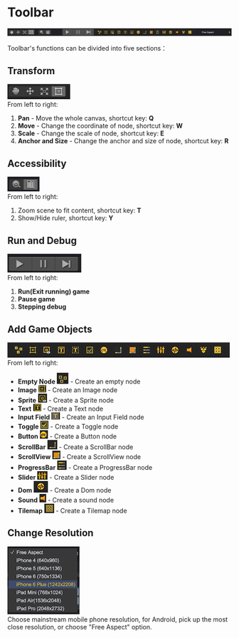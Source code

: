 # Toolbar
![](images/toolbar.png)  

Toolbar's functions can be divided into five sections：
## Transform
![](images/transform.png)   
From left to right:
1. __Pan__ - Move the whole canvas, shortcut key: __Q__
2. __Move__ - Change the coordinate of node, shortcut key: __W__
3. __Scale__ - Change the scale of node, shortcut key: __E__
4. __Anchor and Size__ - Change the anchor and size of node, shortcut key: __R__  

## Accessibility
![](images/grid.png)  
From left to right:
1. Zoom scene to fit content, shortcut key: __T__
2. Show/Hide ruler, shortcut key: __Y__

## Run and Debug
![](images/run.png)  
From left to right:
1. __Run(Exit running) game__
2. __Pause game__
3. __Stepping debug__

## Add Game Objects
![](images/list.png)  
From left to right: 
* __Empty Node__ ![](images/node.png) - Create an empty node
* __Image__ ![](images/image.png) - Create an Image node
* __Sprite__ ![](images/sprite.png) - Create a Sprite node
* __Text__ ![](images/text.png) - Create a Text node
* __Input Field__ ![](images/inputfield.png) - Create an Input Field node
* __Toggle__ ![](images/toggle.png) - Create a Toggle node
* __Button__ ![](images/button.png) - Create a Button node
* __ScrollBar__ ![](images/scrollbar.png) - Create a ScrollBar node
* __ScrollView__ ![](images/scrollview.png) - Create a ScrollView node
* __ProgressBar__ ![](images/progressbar.png) - Create a ProgressBar node
* __Slider__ ![](images/slider.png) - Create a Slider node
* __Dom__ ![](images/dom.png)  - Create a Dom node
* __Sound__ ![](images/sound.png) - Create a sound node
* __Tilemap__ ![](images/tilemap.png) - Create a Tilemap node
   
## Change Resolution
![](images/iphone.png)  
Choose mainstream mobile phone resolution, for Android, pick up the most close resolution, or choose "Free Aspect" option.    
